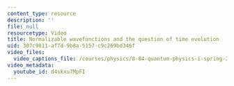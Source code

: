 ```yaml
---
content_type: resource
description: ''
file: null
resourcetype: Video
title: Normalizable wavefunctions and the question of time evolution
uid: 307c9811-af7d-9b8a-5157-c9c269bd346f
video_files:
  video_captions_file: /courses/physics/8-04-quantum-physics-i-spring-2016/video-lectures/part-1/normalizable-wavefunctions-and-the-question-of-time-evolution/d4skxu7MpFI.vtt
video_metadata:
  youtube_id: d4skxu7MpFI
---
```

